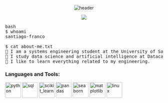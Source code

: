 <div align="center" width="100">
  <img src="https://capsule-render.vercel.app/api?color=0:1408d0,50:0860d0,100:08c4d0&height=250&section=header&text=Welcome!%20&fontSize=30&type=waving&fontColor=fefefe&&animation=fadeIn"
  alt="header"/>
</div>
<p align="center">
	<a href="https://github.com/Bouaskaoun">
		<img src="https://readme-typing-svg.herokuapp.com?lines=Data+Scientist+Student;Systems+Engineer+Student;DL%20|%20AI%20|%20ML%20Enthusiastic;Always%20learning%20new%20things&center=true&width=380&height=45&color=1e90ff">
	</a>
</p>

<pre>
bash
$ whoami
santiago-franco

$ cat about-me.txt
🏫 I am a systems engineering student at the University of San Buenaventura.
🧠 I study data science and artificial intelligence at Datacamp
🌱 I like to learn everything related to my engineering.
</pre>

<h3 align="left">Languages and Tools:</h3>
<!-- Python -->
<img src="https://cdn.jsdelivr.net/gh/devicons/devicon/icons/python/python-original.svg" alt="python" width="50" height="50"/>

<!-- SQL (uso MySQL como estándar) -->
<img src="https://cdn.jsdelivr.net/gh/devicons/devicon/icons/mysql/mysql-original.svg" alt="sql" width="50" height="50"/>

<!-- Scikit-learn -->
<img src="https://upload.wikimedia.org/wikipedia/commons/0/05/Scikit_learn_logo_small.svg" alt="scikit_learn" width="50" height="50"/>

<!-- Pandas -->
<img src="https://cdn.jsdelivr.net/gh/devicons/devicon/icons/pandas/pandas-original.svg" alt="pandas" width="50" height="50"/>

<!-- Seaborn -->
<img src="https://seaborn.pydata.org/_images/logo-mark-lightbg.svg" alt="seaborn" width="50" height="50"/>

<!-- Matplotlib -->
<img src="https://upload.wikimedia.org/wikipedia/commons/0/01/Created_with_Matplotlib-logo.svg" alt="matplotlib" width="50" height="50"/>

<!-- Linux -->
<img src="https://cdn.jsdelivr.net/gh/devicons/devicon/icons/linux/linux-original.svg" alt="linux" width="50" height="50"/>

